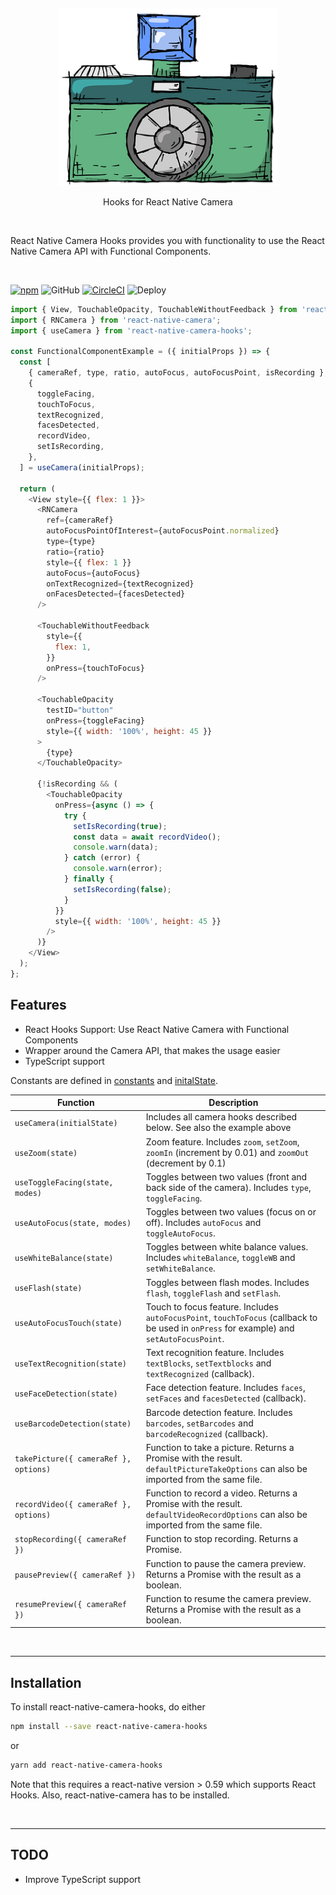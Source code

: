 <p>&nbsp;</p>
<p align="center">
  <img src="logo.png" width="350" title="hover text">
  <p align='center'>Hooks for React Native Camera</p>
</p>
<p>&nbsp;</p>

<p>

React Native Camera Hooks provides you with functionality to use the React Native Camera API with Functional Components.

</p>

<p>&nbsp;</p>

[![npm](https://img.shields.io/npm/v/react-native-camera-hooks.svg?style=flat-square)](http://npm.im/react-native-camera-hooks)
![GitHub](https://img.shields.io/github/license/reime005/react-native-camera-hooks.svg?style=flat-square)
[![CircleCI](https://circleci.com/gh/reime005/react-native-camera-hooks.svg?style=svg)](https://circleci.com/gh/reime005/react-native-camera-hooks)
![Deploy](https://github.com/reime005/react-native-camera-hooks/workflows/Deploy/badge.svg)

```javascript
import { View, TouchableOpacity, TouchableWithoutFeedback } from 'react-native';
import { RNCamera } from 'react-native-camera';
import { useCamera } from 'react-native-camera-hooks';

const FunctionalComponentExample = ({ initialProps }) => {
  const [
    { cameraRef, type, ratio, autoFocus, autoFocusPoint, isRecording },
    {
      toggleFacing,
      touchToFocus,
      textRecognized,
      facesDetected,
      recordVideo,
      setIsRecording,
    },
  ] = useCamera(initialProps);

  return (
    <View style={{ flex: 1 }}>
      <RNCamera
        ref={cameraRef}
        autoFocusPointOfInterest={autoFocusPoint.normalized}
        type={type}
        ratio={ratio}
        style={{ flex: 1 }}
        autoFocus={autoFocus}
        onTextRecognized={textRecognized}
        onFacesDetected={facesDetected}
      />

      <TouchableWithoutFeedback
        style={{
          flex: 1,
        }}
        onPress={touchToFocus}
      />

      <TouchableOpacity
        testID="button"
        onPress={toggleFacing}
        style={{ width: '100%', height: 45 }}
      >
        {type}
      </TouchableOpacity>

      {!isRecording && (
        <TouchableOpacity
          onPress={async () => {
            try {
              setIsRecording(true);
              const data = await recordVideo();
              console.warn(data);
            } catch (error) {
              console.warn(error);
            } finally {
              setIsRecording(false);
            }
          }}
          style={{ width: '100%', height: 45 }}
        />
      )}
    </View>
  );
};
```

## Features

- React Hooks Support: Use React Native Camera with Functional Components
- Wrapper around the Camera API, that makes the usage easier
- TypeScript support

Constants are defined in [constants](./src/constants.ts) and [initalState](./src/initialState.ts).

| Function                              | Description                                                                                                                               |
| ------------------------------------- | ----------------------------------------------------------------------------------------------------------------------------------------- |
| `useCamera(initialState)`             | Includes all camera hooks described below. See also the example above                                                                     |
| `useZoom(state)`                      | Zoom feature. Includes `zoom`, `setZoom`, `zoomIn` (increment by 0.01) and `zoomOut` (decrement by 0.1)                                   |
| `useToggleFacing(state, modes)`       | Toggles between two values (front and back side of the camera). Includes `type`, `toggleFacing`.                                          |
| `useAutoFocus(state, modes)`          | Toggles between two values (focus on or off). Includes `autoFocus` and `toggleAutoFocus`.                                                 |
| `useWhiteBalance(state)`              | Toggles between white balance values. Includes `whiteBalance`, `toggleWB` and `setWhiteBalance`.                                          |
| `useFlash(state)`                     | Toggles between flash modes. Includes `flash`, `toggleFlash` and `setFlash`.                                                              |
| `useAutoFocusTouch(state)`            | Touch to focus feature. Includes `autoFocusPoint`, `touchToFocus` (callback to be used in `onPress` for example) and `setAutoFocusPoint`. |
| `useTextRecognition(state)`           | Text recognition feature. Includes `textBlocks`, `setTextblocks` and `textRecognized` (callback).                                         |
| `useFaceDetection(state)`             | Face detection feature. Includes `faces`, `setFaces` and `facesDetected` (callback).                                                      |
| `useBarcodeDetection(state)`          | Barcode detection feature. Includes `barcodes`, `setBarcodes` and `barcodeRecognized` (callback).                                         |
| `takePicture({ cameraRef }, options)` | Function to take a picture. Returns a Promise with the result. `defaultPictureTakeOptions` can also be imported from the same file.       |
| `recordVideo({ cameraRef }, options)` | Function to record a video. Returns a Promise with the result. `defaultVideoRecordOptions` can also be imported from the same file.       |
| `stopRecording({ cameraRef })`        | Function to stop recording. Returns a Promise.                                                                                            |
| `pausePreview({ cameraRef })`         | Function to pause the camera preview. Returns a Promise with the result as a boolean.                                                     |
| `resumePreview({ cameraRef })`        | Function to resume the camera preview. Returns a Promise with the result as a boolean.                                                    |

<p>&nbsp;</p>

---

## Installation

To install react-native-camera-hooks, do either

```bash
npm install --save react-native-camera-hooks
```

or

```bash
yarn add react-native-camera-hooks
```

Note that this requires a react-native version > 0.59 which supports React Hooks. Also, react-native-camera has to be installed.

<p>&nbsp;</p>

---

## TODO

- Improve TypeScript support
